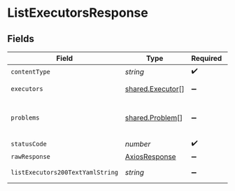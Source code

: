 # ListExecutorsResponse


## Fields

| Field                                                   | Type                                                    | Required                                                | Description                                             |
| ------------------------------------------------------- | ------------------------------------------------------- | ------------------------------------------------------- | ------------------------------------------------------- |
| `contentType`                                           | *string*                                                | :heavy_check_mark:                                      | N/A                                                     |
| `executors`                                             | [shared.Executor](../../models/shared/executor.md)[]    | :heavy_minus_sign:                                      | successful operation                                    |
| `problems`                                              | [shared.Problem](../../models/shared/problem.md)[]      | :heavy_minus_sign:                                      | problem with input for CRD generation                   |
| `statusCode`                                            | *number*                                                | :heavy_check_mark:                                      | N/A                                                     |
| `rawResponse`                                           | [AxiosResponse](https://axios-http.com/docs/res_schema) | :heavy_minus_sign:                                      | N/A                                                     |
| `listExecutors200TextYamlString`                        | *string*                                                | :heavy_minus_sign:                                      | successful operation                                    |